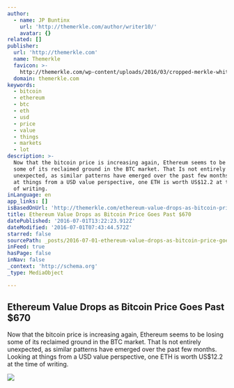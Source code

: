```yaml
---
author:
  - name: JP Buntinx
    url: 'http://themerkle.com/author/writer10/'
    avatar: {}
related: []
publisher:
  url: 'http://themerkle.com'
  name: Themerkle
  favicon: >-
    http://themerkle.com/wp-content/uploads/2016/03/cropped-merkle-white-1-192x192.png
  domain: themerkle.com
keywords:
  - bitcoin
  - ethereum
  - btc
  - eth
  - usd
  - price
  - value
  - things
  - markets
  - lot
description: >-
  Now that the bitcoin price is increasing again, Ethereum seems to be losing
  some of its reclaimed ground in the BTC market. That Is not entirely
  unexpected, as similar patterns have emerged over the past few months. Looking
  at things from a USD value perspective, one ETH is worth US$12.2 at the time
  of writing.
inLanguage: en
app_links: []
isBasedOnUrl: 'http://themerkle.com/ethereum-value-drops-as-bitcoin-price-goes-past-670/'
title: Ethereum Value Drops as Bitcoin Price Goes Past $670
datePublished: '2016-07-01T13:22:23.912Z'
dateModified: '2016-07-01T07:43:44.572Z'
starred: false
sourcePath: _posts/2016-07-01-ethereum-value-drops-as-bitcoin-price-goes-past-dollar670.md
inFeed: true
hasPage: false
inNav: false
_context: 'http://schema.org'
_type: MediaObject

---
```

<article style=""><h1>Ethereum Value Drops as Bitcoin Price Goes Past $670</h1><p>Now that the bitcoin price is increasing again, Ethereum seems to be losing some of its reclaimed ground in the BTC market. That Is not entirely unexpected, as similar patterns have emerged over the past few months. Looking at things from a USD value perspective, one ETH is worth US$12.2 at the time of writing.</p><img src="http://themerkle.com/wp-content/uploads/2016/07/shutterstock_254024731.jpg" /></article>